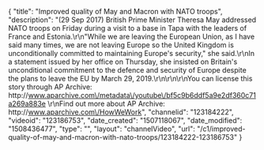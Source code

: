{
    "title": "Improved quality of May and Macron with NATO troops",
    "description": "(29 Sep 2017) British Prime Minister Theresa May addressed NATO troops on Friday during a visit to a base in Tapa with the leaders of France and Estonia.\r\n\"While we are leaving the European Union, as I have said many times, we are not leaving Europe so the United Kingdom is unconditionally committed to maintaining Europe's security,\" she said.\r\nIn a statement issued by her office on Thursday, she insisted on Britain's unconditional commitment to the defence and security of Europe despite the plans to leave the EU by March 29, 2019.\r\n\r\n\r\nYou can license this story through AP Archive: http:\/\/www.aparchive.com\/metadata\/youtube\/bf5c9b6ddf5a9e2df360c71a269a883e \r\nFind out more about AP Archive: http:\/\/www.aparchive.com\/HowWeWork",
    "channelid": "123184222",
    "videoid": "123186753",
    "date_created": "1507118067",
    "date_modified": "1508436477",
    "type": "",
    "layout": "channelVideo",
    "url": "\/c1\/improved-quality-of-may-and-macron-with-nato-troops\/123184222-123186753"
}
